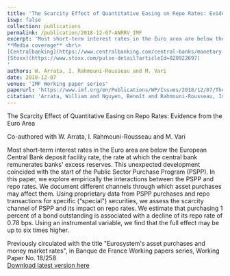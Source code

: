 ```yaml
---
title: 'The Scarcity Effect of Quantitative Easing on Repo Rates: Evidence from the Euro Area (*Forthcoming in JFE*)'
iswp: false
collection: publications
permalink: /publication/2018-12-07-ANRRV_IMF
excerpt: 'Most short-term interest rates in the Euro area are below the European Central Bank deposit facility rate, the rate at which the central bank remunerates excess reserves. This unexpected development coincided with the start of the Public Sector Purchase Program (PSPP). In this paper, we explore empirically the interactions between the PSPP and repo rates. We document different channels through which asset purchases may affect them. Using proprietary data from PSPP purchases and repo transactions for specific (“special") securities, we assess the scarcity channel of PSPP and its impact on repo rates. We estimate that purchasing 1 percent of a bond outstanding is associated with a decline of its repo rate of 0.78 bps. <br\><br\>
**Media coverage** <br\>
[Centralbanking](https://www.centralbanking.com/central-banks/monetary-policy/3326131/ecbs-public-sector-asset-purchases-pushed-down-repo-rate-bdf-paper-finds) <br\>
[Stoxx](https://www.stoxx.com/pulse-detail?articleId=820922697)
'
authors: W. Arrata, I. Rahmouni-Rousseau and M. Vari
date: 2018-12-07
venue: 'IMF Working paper series'
paperurl: 'https://www.imf.org/en/Publications/WP/Issues/2018/12/07/The-Scarcity-Effect-of-Quantitative-Easing-on-Repo-Rates-Evidence-from-the-Euro-Area-46404'
citation: 'Arrata, William and Nguyen, Benoît and Rahmouni-Rousseau, Imene and Vari, Miklos, The Scarcity Effect of Quantitative Easing on Repo Rates: Evidence from the Euro Area (December 2018) IMF Working Paper No. 18/258.'
---
```


The Scarcity Effect of Quantitative Easing on Repo Rates: Evidence from the Euro Area

Co-authored with W. Arrata, I. Rahmouni-Rousseau and M. Vari

Most short-term interest rates in the Euro area are below the European Central Bank deposit facility rate, the rate at which the central bank remunerates banks' excess reserves. This unexpected development coincided with the start of the Public Sector Purchase Program (PSPP). In this paper, we explore empirically the interactions between the PSPP and repo rates. We document different channels through which asset purchases may affect them. Using proprietary data from PSPP purchases and repo transactions for specific (“special") securities, we assess the scarcity channel of PSPP and its impact on repo rates. We estimate that purchasing 1 percent of a bond outstanding is associated with a decline of its repo rate of 0.78 bps. Using an instrumental variable, we find that the full effect may be up to six times higher.  


Previously circulated with the title "Eurosystem's asset purchases and money market rates", in Banque de France Working papers series, Working Paper No. 18/258   
[Download latest version here](../files/paper3.pdf)
